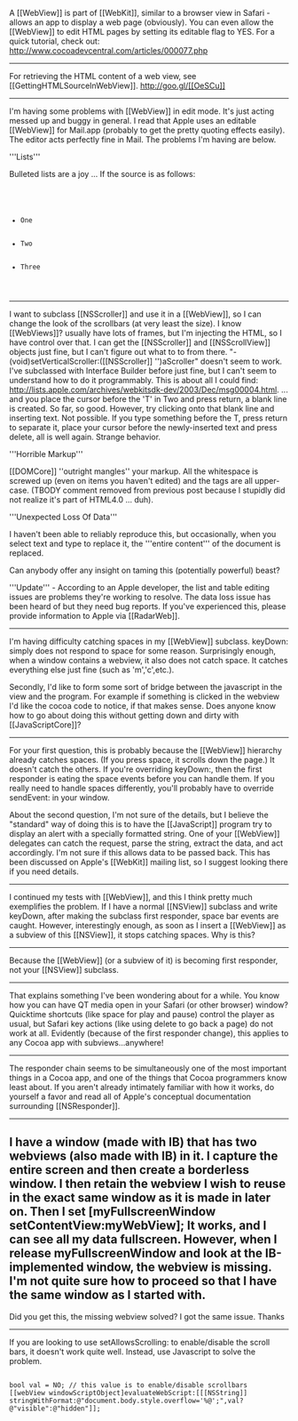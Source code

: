 A [[WebView]] is part of [[WebKit]], similar to a browser view in Safari - allows an app to display a web page (obviously). You can even allow the [[WebView]] to edit HTML pages by setting its editable flag to YES. For a quick tutorial, check out: http://www.cocoadevcentral.com/articles/000077.php

----

For retrieving the HTML content of a web view, see [[GettingHTMLSourceInWebView]]. http://goo.gl/[[OeSCu]]

----

I'm having some problems with [[WebView]] in edit mode. It's just acting messed up and buggy in general.  I read that Apple uses an editable [[WebView]] for Mail.app (probably to get the pretty quoting effects easily). The editor acts perfectly fine in Mail. The problems I'm having are below.

'''Lists'''

Bulleted lists are a joy ... If the source is as follows:

<code>
<ul>
    <li>One</li>
    <li>Two</li>
    <li>Three</li>
</ul>
</code>

----

I want to subclass [[NSScroller]] and use it in a [[WebView]], so I can change the look of the scrollbars (at very least the size). I know [[WebViews]]? usually have lots of frames, but I'm injecting the HTML, so I have control over that. I can get the [[NSScroller]] and [[NSScrollView]] objects just fine, but I can't figure out what to to from there. "- (void)setVerticalScroller:([[NSScroller]] '')aScroller" doesn't seem to work. I've subclassed with Interface Builder before just fine, but I can't seem to understand how to do it programmably. This is about all I could find: http://lists.apple.com/archives/webkitsdk-dev/2003/Dec/msg00004.html.
 ... and you place the cursor before the 'T' in Two and press return, a blank line is created. So far, so good. However, try clicking onto that blank line and inserting text. Not possible. If you type something before the T, press return to separate it, place your cursor before the newly-inserted text and press delete, all is well again. Strange behavior.

'''Horrible Markup'''

[[DOMCore]] ''outright mangles'' your markup. All the whitespace is screwed up (even on items you haven't edited) and the tags are all upper-case. (TBODY comment removed from previous post because I stupidly did not realize it's part of HTML4.0 ... duh).

'''Unexpected Loss Of Data'''

I haven't been able to reliably reproduce this, but occasionally, when you select text and type to replace it, the '''entire content''' of the document is replaced.

Can anybody offer any insight on taming this (potentially powerful) beast?

'''Update''' - According to an Apple developer, the list and table editing issues are problems they're working to resolve. The data loss issue has been heard of but they need bug reports. If you've experienced this, please provide information to Apple via [[RadarWeb]].

----

I'm having difficulty catching spaces in my [[WebView]] subclass.  keyDown: simply does not respond to space for some reason.  Surprisingly enough, when a window contains a webview, it also does not catch space.  It catches everything else just fine (such as 'm','c',etc.).

Secondly, I'd like to form some sort of bridge between the javascript in the view and the program.  For example if something is clicked in the webview I'd like the cocoa code to notice, if that makes sense.  Does anyone know how to go about doing this without getting down and dirty with [[JavaScriptCore]]?

----

For your first question, this is probably because the [[WebView]] hierarchy already catches spaces. (If you press space, it scrolls down the page.) It doesn't catch the others. If you're overriding keyDown:, then the first responder is eating the space events before you can handle them. If you really need to handle spaces differently, you'll probably have to override sendEvent: in your window.

About the second question, I'm not sure of the details, but I believe the "standard" way of doing this is to have the [[JavaScript]] program try to display an alert with a specially formatted string. One of your [[WebView]] delegates can catch the request, parse the string, extract the data, and act accordingly. I'm not sure if this allows data to be passed back. This has been discussed on Apple's [[WebKit]] mailing list, so I suggest looking there if you need details.

----

I continued my tests with [[WebView]], and this I think pretty much exemplifies the problem.  If I have a normal [[NSView]] subclass and write keyDown, after making the subclass first responder, space bar events are caught.  However, interestingly enough, as soon as I insert a [[WebView]] as a subview of this [[NSView]], it stops catching spaces.  Why is this?

----

Because the [[WebView]] (or a subview of it) is becoming first responder, not your [[NSView]] subclass.

----

That explains something I've been wondering about for a while. You know how you can have QT media open in your Safari (or other browser) window? Quicktime shortcuts (like space for play and pause) control the player as usual, but Safari key actions (like using delete to go back a page) do not work at all. Evidently (because of the first responder change), this applies to any Cocoa app with subviews...anywhere!

----

The responder chain seems to be simultaneously one of the most important things in a Cocoa app, and one of the things that Cocoa programmers know least about. If you aren't already intimately familiar with how it works, do yourself a favor and read all of Apple's conceptual documentation surrounding [[NSResponder]].

----

I have a window (made with IB) that has two webviews (also made with IB) in it. I capture the entire screen and then create a borderless window. I then retain the webview I wish to reuse in the exact same window as it is made in later on. Then I set [myFullscreenWindow setContentView:myWebView]; It works, and I can see all my data fullscreen. However, when I release myFullscreenWindow and look at the IB-implemented window, the webview is missing. I'm not quite sure how to proceed so that I have the same window as I started with.
----
Did you get this, the missing webview solved? I got the same issue. Thanks

----

If you are looking to use setAllowsScrolling: to enable/disable the scroll bars, it doesn't work quite well. Instead, use Javascript to solve the problem.

<code>
bool val = NO; // this value is to enable/disable scrollbars
[[webView windowScriptObject]evaluateWebScript:[[[NSString]] stringWithFormat:@"document.body.style.overflow='%@';",val?@"visible":@"hidden"]];
</code>